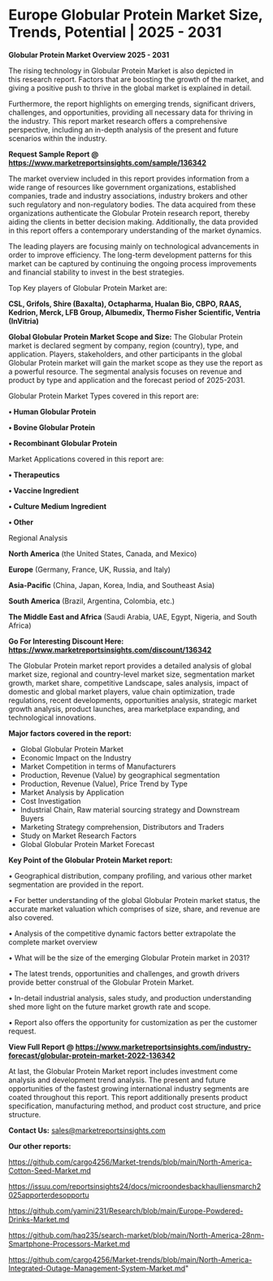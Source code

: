 # Europe Globular Protein Market Size, Trends, Potential | 2025 - 2031

<Strong> Globular Protein Market Overview 2025 - 2031</strong>

The rising technology in Globular Protein Market is also depicted in this research report. Factors that are boosting the growth of the market, and giving a positive push to thrive in the global market is explained in detail.

Furthermore, the report highlights on emerging trends, significant drivers, challenges, and opportunities, providing all necessary data for thriving in the industry. This report market research offers a comprehensive perspective, including an in-depth analysis of the present and future scenarios within the industry.

<strong>Request Sample Report @ <a href=https://www.marketreportsinsights.com/sample/136342>https://www.marketreportsinsights.com/sample/136342</a></strong>

The market overview included in this report provides information from a wide range of resources like government organizations, established companies, trade and industry associations, industry brokers and other such regulatory and non-regulatory bodies. The data acquired from these organizations authenticate the Globular Protein research report, thereby aiding the clients in better decision making. Additionally, the data provided in this report offers a contemporary understanding of the market dynamics.

The leading players are focusing mainly on technological advancements in order to improve efficiency. The long-term development patterns for this market can be captured by continuing the ongoing process improvements and financial stability to invest in the best strategies.

Top Key players of Globular Protein Market are:

<strong>CSL, Grifols, Shire (Baxalta), Octapharma, Hualan Bio, CBPO, RAAS, Kedrion, Merck, LFB Group, Albumedix, Thermo Fisher Scientific, Ventria (InVitria)</strong>

<strong><b>Global Globular Protein Market Scope and Size:</b></strong>
The Globular Protein market is declared segment by company, region (country), type, and application. Players, stakeholders, and other participants in the global Globular Protein market will gain the market scope as they use the report as a powerful resource. The segmental analysis focuses on revenue and product by type and application and the forecast period of 2025-2031.

Globular Protein Market Types covered in this report are:

<strong>• Human Globular Protein

• Bovine Globular Protein

• Recombinant Globular Protein</strong>

Market Applications covered in this report are:

<strong>• Therapeutics

• Vaccine Ingredient

• Culture Medium Ingredient

• Other</strong> 

Regional Analysis

<strong>North America</strong> (the United States, Canada, and Mexico)

<strong>Europe</strong> (Germany, France, UK, Russia, and Italy)

<strong>Asia-Pacific</strong> (China, Japan, Korea, India, and Southeast Asia)

<strong>South America</strong> (Brazil, Argentina, Colombia, etc.)

<strong>The Middle East and Africa</strong> (Saudi Arabia, UAE, Egypt, Nigeria, and South Africa)

<strong>Go For Interesting Discount Here: <a href=https://www.marketreportsinsights.com/discount/136342>https://www.marketreportsinsights.com/discount/136342</a></strong>

The Globular Protein market report provides a detailed analysis of global market size, regional and country-level market size, segmentation market growth, market share, competitive Landscape, sales analysis, impact of domestic and global market players, value chain optimization, trade regulations, recent developments, opportunities analysis, strategic market growth analysis, product launches, area marketplace expanding, and technological innovations.

<strong><b>Major factors covered in the report:</b></strong>
<ul>
  <li>Global Globular Protein Market </li>
  <li>Economic Impact on the Industry</li>
  <li>Market Competition in terms of Manufacturers</li>
  <li>Production, Revenue (Value) by geographical segmentation</li>
  <li>Production, Revenue (Value), Price Trend by Type</li>
  <li>Market Analysis by Application</li>
  <li>Cost Investigation</li>
  <li>Industrial Chain, Raw material sourcing strategy and Downstream Buyers</li>
  <li>Marketing Strategy comprehension, Distributors and Traders</li>
  <li>Study on Market Research Factors</li>
  <li>Global Globular Protein Market Forecast</li>
</ul>

<strong><b>Key Point of the Globular Protein Market report:</b></strong>

• Geographical distribution, company profiling, and various other market segmentation are provided in the report.

• For better understanding of the global Globular Protein market status, the accurate market valuation which comprises of size, share, and revenue are also covered.

• Analysis of the competitive dynamic factors better extrapolate the complete market overview

• What will be the size of the emerging Globular Protein market in 2031?

• The latest trends, opportunities and challenges, and growth drivers provide better construal of the Globular Protein Market.

• In-detail industrial analysis, sales study, and production understanding shed more light on the future market growth rate and scope.

• Report also offers the opportunity for customization as per the customer request.

<strong><b>View Full Report @ <a href=https://www.marketreportsinsights.com/industry-forecast/globular-protein-market-2022-136342>https://www.marketreportsinsights.com/industry-forecast/globular-protein-market-2022-136342</a></b></strong>


At last, the Globular Protein Market report includes investment come analysis and development trend analysis. The present and future opportunities of the fastest growing international industry segments are coated throughout this report. This report additionally presents product specification, manufacturing method, and product cost structure, and price structure.

<strong>Contact Us:</strong>
sales@marketreportsinsights.com

<strong>Our other reports:</strong>

<a href=https://github.com/cargo4256/Market-trends/blob/main/North-America-Cotton-Seed-Market.md>https://github.com/cargo4256/Market-trends/blob/main/North-America-Cotton-Seed-Market.md</a>

<a href=https://issuu.com/reportsinsights24/docs/microondesbackhaulliensmarch2025apporterdesopportu>https://issuu.com/reportsinsights24/docs/microondesbackhaulliensmarch2025apporterdesopportu</a>

<a href=https://github.com/yamini231/Research/blob/main/Europe-Powdered-Drinks-Market.md>https://github.com/yamini231/Research/blob/main/Europe-Powdered-Drinks-Market.md</a>

<a href=https://github.com/haq235/search-market/blob/main/North-America-28nm-Smartphone-Processors-Market.md>https://github.com/haq235/search-market/blob/main/North-America-28nm-Smartphone-Processors-Market.md</a>

<a href=https://github.com/cargo4256/Market-trends/blob/main/North-America-Integrated-Outage-Management-System-Market.md>https://github.com/cargo4256/Market-trends/blob/main/North-America-Integrated-Outage-Management-System-Market.md</a>"
